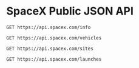 # SpaceX Public JSON API

```http
GET https://api.spacex.com/info
```
```http
GET https://api.spacex.com/vehicles
```
```http
GET https://api.spacex.com/sites
```
```http
GET https://api.spacex.com/launches
```
